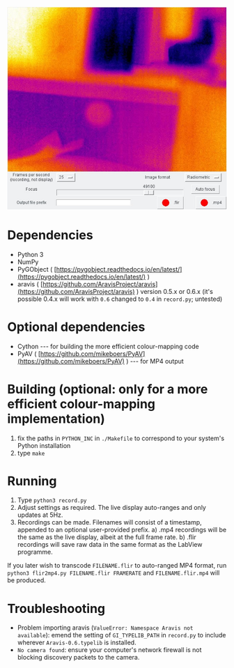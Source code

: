 ![Interface](interface.jpeg)

Dependencies
============

* Python 3
* NumPy
* PyGObject ( [https://pygobject.readthedocs.io/en/latest/](https://pygobject.readthedocs.io/en/latest/) )
* aravis ( [https://github.com/AravisProject/aravis](https://github.com/AravisProject/aravis) ) version 0.5.x or 0.6.x (it's possible 0.4.x will work with `0.6` changed to `0.4` in `record.py`; untested)

Optional dependencies
=====================

* Cython --- for building the more efficient colour-mapping code
* PyAV ( [https://github.com/mikeboers/PyAV](https://github.com/mikeboers/PyAV) ) --- for MP4 output

Building (optional: only for a more efficient colour-mapping implementation)
============================================================================

1. fix the paths in `PYTHON_INC` in `./Makefile` to correspond to your system's Python installation
2. type `make`

Running
=======

1. Type `python3 record.py`
2. Adjust settings as required.  The live display auto-ranges and only updates at 5Hz.
3. Recordings can be made.  Filenames will consist of a timestamp, appended to an optional user-provided prefix.
	a) .mp4 recordings will be the same as the live display, albeit at the full frame rate.
	b) .flir recordings will save raw data in the same format as the LabView programme.

If you later wish to transcode `FILENAME.flir` to auto-ranged MP4 format, run `python3 flir2mp4.py FILENAME.flir FRAMERATE` and `FILENAME.flir.mp4` will be produced.

Troubleshooting
===============

* Problem importing aravis (`ValueError: Namespace Aravis not available`): emend the setting of `GI_TYPELIB_PATH` in `record.py` to include wherever `Aravis-0.6.typelib` is installed.
* `No camera found`: ensure your computer's network firewall is not blocking discovery packets to the camera.
